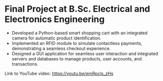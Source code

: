 # Final Project at B.Sc. Electrical and Electronics Engineering
- Developed a Python-based smart shopping cart with an integrated camera for automatic product identification.
- Implemented an RFID module to simulate contactless payments, demonstrating a seamless checkout experience.
- Designed a GUI application for seamless user interaction and integrated servers and databases to manage products, user accounts, and transactions.

Link to YouTube video:
https://youtu.be/emRpcls_zHs
